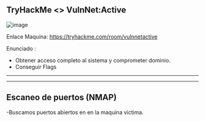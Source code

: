 ## TryHackMe  <> VulnNet:Active

![image](https://github.com/Esevka/CTF/assets/139042999/c8b2b883-92a5-4ef7-9caf-9ef5029519b8)

Enlace Maquina: https://tryhackme.com/room/vulnnetactive

Enunciado : 

  - Obtener acceso completo al sistema y comprometer dominio.
  - Conseguir Flags
---
---

## Escaneo de puertos (NMAP)

-Buscamos puertos abiertos en en la maquina victima.
